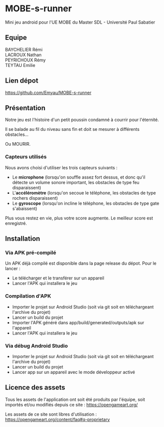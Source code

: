 # MOBE-s-runner
Mini jeu android pour l'UE MOBE du Master SDL - Université Paul Sabatier

## **Equipe**
BAYCHELIER Rémi<br>
LACROUX Nathan<br>
PEYRICHOUX Rémy<br>
TEYTAU Emilie

## **Lien dépot**
https://github.com/Emyau/MOBE-s-runner

## **Présentation**
Notre jeu est l'histoire d'un petit poussin condamné à courrir pour l'éternité. 

Il se balade au fil du niveau sans fin et doit se mesurer à différents obstacles...

Ou MOURIR.

### **Capteurs utilisés**
Nous avons choisi d'utiliser les trois capteurs suivants :

- Le **microphone** (lorsqu'on souffle assez fort dessus, et donc qu'il détecte un volume sonore important, les obstacles de type feu disparaissent)
- L'**accéléromètre** (lorsqu'on secoue le téléphone, les obstacles de type rochers disparaissent)
- Le **gyroscope** (lorsqu'on incline le téléphone, les obstacles de type gate s'abaissent)

Plus vous restez en vie, plus votre score augmente. Le meilleur score est enregistré.

## **Installation**
### **Via APK pré-compilé**
Un APK déjà compilé est disponible dans la page release du dépot. Pour le lancer :
- Le télécharger et le transférer sur un appareil
- Lancer l'APK qui installera le jeu

### **Compilation d'APK**
- Importer le projet sur Android Studio (soit via git soit en téléchargeant l'archive du projet)
- Lancer un build du projet
- Importer l'APK généré dans app/build/generated/outputs/apk sur l'appareil
- Lancer l'APK qui installera le jeu

### **Via débug Android Studio**
- Importer le projet sur Android Studio (soit via git soit en téléchargeant l'archive du projet)
- Lancer un build du projet
- Lancer app sur un appareil avec le mode développeur activé

## **Licence des assets**
Tous les assets de l'application ont soit été produits par l'équipe, soit importés et/ou modifiés depuis ce site :
https://opengameart.org/

Les assets de ce site sont libres d'utilisation : https://opengameart.org/content/faq#q-proprietary
